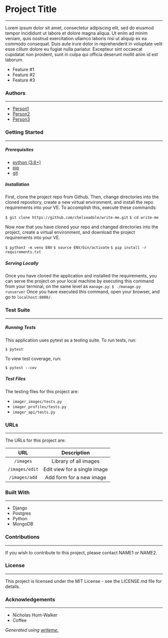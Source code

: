 # Project Title
---
Lorem ipsum dolor sit amet, consectetur adipiscing elit, sed do eiusmod tempor incididunt ut labore et dolore magna aliqua. Ut enim ad minim veniam, quis nostrud exercitation ullamco laboris nisi ut aliquip ex ea commodo consequat. Duis aute irure dolor in reprehenderit in voluptate velit esse cillum dolore eu fugiat nulla pariatur. Excepteur sint occaecat cupidatat non proident, sunt in culpa qui officia deserunt mollit anim id est laborum.
* Feature #1
* Feature #2
* Feature #3

### Authors
---
* [Person1](www.github.com/chelseadole)
* [Person2](www.github.com/chelseadole)
* [Person3](www.github.com/chelseadole)

### Getting Started
---
##### *Prerequisites*
* [python (3.6+)](https://www.python.org/downloads/)
* [pip](https://pip.pypa.io/en/stable/)
* [git](https://git-scm.com/)

##### *Installation*
First, clone the project repo from Github. Then, change directories into the cloned repository, create a new virtual environment, and install the repo requirements into your VE. To accomplish this, execute these commands:

`$ git clone https://github.com/chelseadole/write-me.git`
`$ cd write-me`

Now now that you have cloned your repo and changed directories into the project, create a virtual environment, and download the project requirements into your VE.

`$ python3 -m venv ENV`
`$ source ENV/bin/activate`
`$ pip install -r requirements.txt`
##### *Serving Locally*
Once you have cloned the application and installed the requirements, you can serve the project on your local machine by executing this command from your terminal, on the same level as `manage.py`:
`$ ./manage.py runserver`
Once you have executed this command, open your browser, and go to `localhost:8000/`.
### Test Suite
---
##### *Running Tests*
This application uses pytest as a testing suite. To run tests, run:

`$ pytest`

To view test coverage, run:

`$ pytest --cov`
##### *Test Files*
The testing files for this project are:
* `imager_images/tests.py`
* `imager_profiles/tests.py`
* `imager_api/tests.py`

### URLs
---
The URLs for this project are:

| URL | Description |
|:---:|:---:|
| `/images` | Library of all images |
| `/images/edit` | Edit view for a single image |
| `/images/add` | Add form for a new image |

### Built With
---
* Django
* Postgres
* Python
* MongoDB

### Contributions
---
If you wish to contribute to this project, please contact NAME1 or NAME2.
### License
---
This project is licensed under the MIT License - see the LICENSE.md file for details.
### Acknowledgements
---
* Nicholas Hunt-Walker
* Coffee

*Generated using [writeme.](https://github.com/chelseadole/write-me)*
